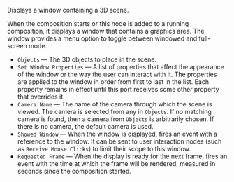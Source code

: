 Displays a window containing a 3D scene.

When the composition starts or this node is added to a running composition, it displays a window that contains a graphics area. The window provides a menu option to toggle between windowed and full-screen mode.

   - `Objects` — The 3D objects to place in the scene.
   - `Set Window Properties` — A list of properties that affect the appearance of the window or the way the user can interact with it. The properties are applied to the window in order from first to last in the list. Each property remains in effect until this port receives some other property that overrides it. 
   - `Camera Name` — The name of the camera through which the scene is viewed. The camera is selected from any in `Objects`. If no matching camera is found, then a camera from `Objects` is arbitrarily chosen. If there is no camera, the default camera is used. 
   - `Showed Window` — When the window is displayed, fires an event with a reference to the window. It can be sent to user interaction nodes (such as `Receive Mouse Clicks`) to limit their scope to this window. 
   - `Requested Frame` — When the display is ready for the next frame, fires an event with the time at which the frame will be rendered, measured in seconds since the composition started.

